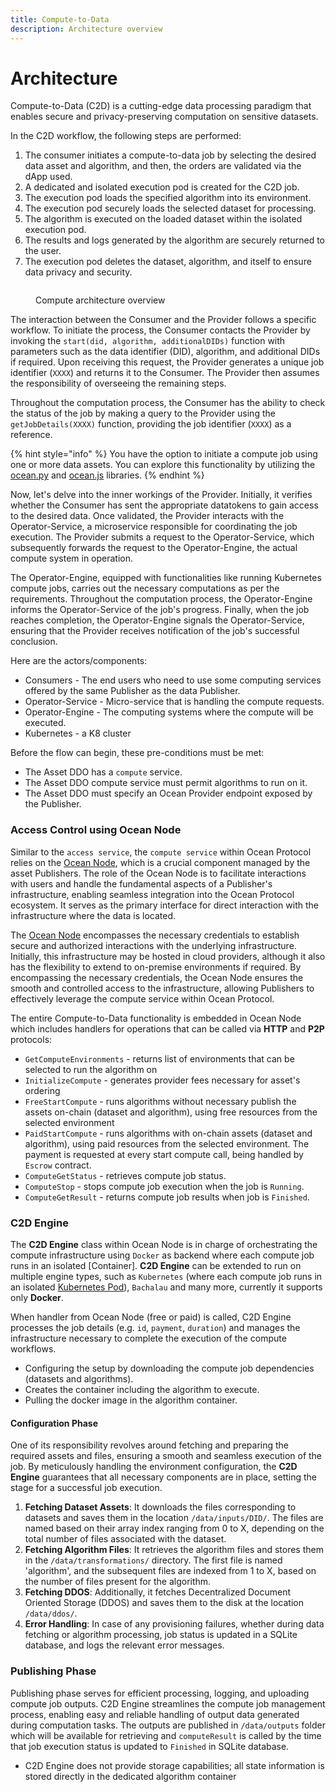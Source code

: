 ```yaml
---
title: Compute-to-Data
description: Architecture overview
---
```


# Architecture

Compute-to-Data (C2D) is a cutting-edge data processing paradigm that enables secure and privacy-preserving computation on sensitive datasets.

In the C2D workflow, the following steps are performed:

1. The consumer initiates a compute-to-data job by selecting the desired data asset and algorithm, and then, the orders are validated via the dApp used.
2. A dedicated and isolated execution pod is created for the C2D job.
3. The execution pod loads the specified algorithm into its environment.
4. The execution pod securely loads the selected dataset for processing.
5. The algorithm is executed on the loaded dataset within the isolated execution pod.
6. The results and logs generated by the algorithm are securely returned to the user.
7. The execution pod deletes the dataset, algorithm, and itself to ensure data privacy and security.

<figure><img src="../../.gitbook/assets/c2d/c2d_compute_job.png" alt=""><figcaption><p>Compute architecture overview</p></figcaption></figure>

The interaction between the Consumer and the Provider follows a specific workflow. To initiate the process, the Consumer contacts the Provider by invoking the `start(did, algorithm, additionalDIDs)` function with parameters such as the data identifier (DID), algorithm, and additional DIDs if required. Upon receiving this request, the Provider generates a unique job identifier (`XXXX`) and returns it to the Consumer. The Provider then assumes the responsibility of overseeing the remaining steps.

Throughout the computation process, the Consumer has the ability to check the status of the job by making a query to the Provider using the `getJobDetails(XXXX)` function, providing the job identifier (`XXXX`) as a reference.

{% hint style="info" %}
You have the option to initiate a compute job using one or more data assets. You can explore this functionality by utilizing the [ocean.py](../../data-scientists/ocean.py) and [ocean.js](../ocean.js) libraries.
{% endhint %}

Now, let's delve into the inner workings of the Provider. Initially, it verifies whether the Consumer has sent the appropriate datatokens to gain access to the desired data. Once validated, the Provider interacts with the Operator-Service, a microservice responsible for coordinating the job execution. The Provider submits a request to the Operator-Service, which subsequently forwards the request to the Operator-Engine, the actual compute system in operation.

The Operator-Engine, equipped with functionalities like running Kubernetes compute jobs, carries out the necessary computations as per the requirements. Throughout the computation process, the Operator-Engine informs the Operator-Service of the job's progress. Finally, when the job reaches completion, the Operator-Engine signals the Operator-Service, ensuring that the Provider receives notification of the job's successful conclusion.

Here are the actors/components:

* Consumers - The end users who need to use some computing services offered by the same Publisher as the data Publisher.
* Operator-Service - Micro-service that is handling the compute requests.
* Operator-Engine - The computing systems where the compute will be executed.
* Kubernetes - a K8 cluster

Before the flow can begin, these pre-conditions must be met:

* The Asset DDO has a `compute` service.
* The Asset DDO compute service must permit algorithms to run on it.
* The Asset DDO must specify an Ocean Provider endpoint exposed by the Publisher.

### Access Control using Ocean Node

Similar to the `access service`, the `compute service` within Ocean Protocol relies on the [Ocean Node](../ocean-node/README.md), which is a crucial component managed by the asset Publishers. The role of the Ocean Node is to facilitate interactions with users and handle the fundamental aspects of a Publisher's infrastructure, enabling seamless integration into the Ocean Protocol ecosystem. It serves as the primary interface for direct interaction with the infrastructure where the data is located.


The [Ocean Node](../ocean-node/README.md) encompasses the necessary credentials to establish secure and authorized interactions with the underlying infrastructure. Initially, this infrastructure may be hosted in cloud providers, although it also has the flexibility to extend to on-premise environments if required. By encompassing the necessary credentials, the Ocean Node ensures the smooth and controlled access to the infrastructure, allowing Publishers to effectively leverage the compute service within Ocean Protocol.

The entire Compute-to-Data functionality is embedded in Ocean Node which includes handlers for operations that can be called via **HTTP** and **P2P** protocols:

- `GetComputeEnvironments` - returns list of environments that can be selected to run the algorithm on
- `InitializeCompute` - generates provider fees necessary for asset's ordering
- `FreeStartCompute` - runs algorithms without necessary publish the assets on-chain (dataset and algorithm), using free resources from the selected environment
- `PaidStartCompute` - runs algorithms with on-chain assets (dataset and algorithm), using paid resources from the selected environment. The payment is requested at every start compute call, being handled by `Escrow` contract.
- `ComputeGetStatus` - retrieves compute job status.
- `ComputeStop` - stops compute job execution when the job is `Running`.
- `ComputeGetResult` - returns compute job results when job is `Finished`.


### C2D Engine

The **C2D Engine** class within Ocean Node is in charge of orchestrating the compute infrastructure using `Docker` as backend where each compute job runs in an isolated [Container]. **C2D Engine** can be extended to run on multiple engine types, such as `Kubernetes` (where each compute job runs in an isolated [Kubernetes Pod](https://kubernetes.io/docs/concepts/workloads/pods/)), `Bachalau` and many more, currently it supports only **Docker**.

When handler from Ocean Node (free or paid) is called, C2D Engine processes the job details (e.g. `id`, `payment`, `duration`) and manages the infrastructure necessary to complete the execution of the compute workflows.

* Configuring the setup by downloading the compute job dependencies (datasets and algorithms).
* Creates the container including the algorithm to execute.
* Pulling the docker image in the algorithm container.


#### Configuration Phase

One of its responsibility revolves around fetching and preparing the required assets and files, ensuring a smooth and seamless execution of the job. By meticulously handling the environment configuration, the **C2D Engine** guarantees that all necessary components are in place, setting the stage for a successful job execution.

1. **Fetching Dataset Assets**: It downloads the files corresponding to datasets and saves them in the location `/data/inputs/DID/`. The files are named based on their array index ranging from 0 to X, depending on the total number of files associated with the dataset.
2. **Fetching Algorithm Files**: It retrieves the algorithm files and stores them in the `/data/transformations/` directory. The first file is named 'algorithm', and the subsequent files are indexed from 1 to X, based on the number of files present for the algorithm.
3. **Fetching DDOS**: Additionally, it fetches Decentralized Document Oriented Storage (DDOS) and saves them to the disk at the location `/data/ddos/`.
4. **Error Handling**: In case of any provisioning failures, whether during data fetching or algorithm processing, job status is updated in a SQLite database, and logs the relevant error messages.

### Publishing Phase

Publishing phase serves for efficient processing, logging, and uploading compute job outputs. C2D Engine streamlines the compute job management process, enabling easy and reliable handling of output data generated during computation tasks.
The outputs are published in `/data/outputs` folder which will be available for retrieving and `computeResult` is called by the time that job execution status is updated to `Finished`
in SQLite database.

* C2D Engine does not provide storage capabilities; all state information is stored directly in the dedicated algorithm container
